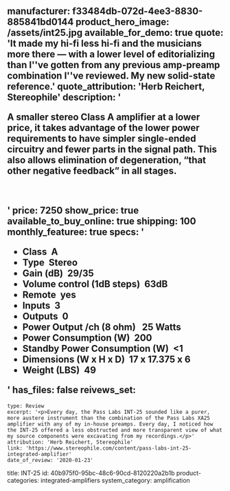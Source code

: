 manufacturer: f33484db-072d-4ee3-8830-885841bd0144
product_hero_image: /assets/int25.jpg
available_for_demo: true
quote: 'It made my hi-fi less hi-fi and the musicians more there — with a lower level of editorializing than I''ve gotten from any previous amp-preamp combination I''ve reviewed. My new solid-state reference.'
quote_attribution: 'Herb Reichert, Stereophile'
description: '<p>A smaller stereo Class A amplifier at a lower price, it takes advantage of the lower power requirements to have simpler single-ended circuitry and fewer parts in the signal path. This also allows elimination of degeneration, “that other negative feedback” in all stages.</p><p><br></p>'
price: 7250
show_price: true
available_to_buy_online: true
shipping: 100
monthly_featuree: true
specs: '<ul><li>Class &nbsp;<b>A</b><br></li><li>Type &nbsp;<b>Stereo</b><br></li><li>Gain (dB) &nbsp;<b>29/35</b><br></li><li>Volume control (1dB steps) &nbsp;<b>63dB</b><br></li><li>Remote &nbsp;<b>yes</b><br></li><li>Inputs &nbsp;<b>3</b><br></li><li>Outputs &nbsp;<b>0</b><br></li><li>Power Output /ch (8 ohm) &nbsp;&nbsp;<b>25 Watts</b><br></li><li>Power Consumption (W) &nbsp;<b>200</b><br></li><li>Standby Power Consumption (W) &nbsp;<b>&lt;1</b><br></li><li>Dimensions (W x H x D) &nbsp;<b>17 x 17.375 x 6</b><br></li><li>Weight (LBS) &nbsp;<b>49</b><br></li></ul>'
has_files: false
reivews_set:
  -
    type: Review
    excerpt: '<p>Every day, the Pass Labs INT-25 sounded like a purer, more austere instrument than the combination of the Pass Labs XA25 amplifier with any of my in-house preamps. Every day, I noticed how the INT-25 offered a less obstructed and more transparent view of what my source components were excavating from my recordings.</p>'
    attribution: 'Herb Reichert, Stereophile'
    link: 'https://www.stereophile.com/content/pass-labs-int-25-integrated-amplifier'
    date_of_review: '2020-01-23'
title: INT-25
id: 40b975f0-95bc-48c6-90cd-8120220a2b1b
product-categories: integrated-amplifiers
system_category: amplification

